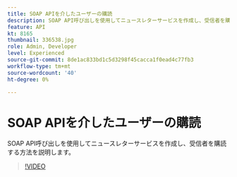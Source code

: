 ```yaml
---
title: SOAP APIを介したユーザーの購読
description: SOAP API呼び出しを使用してニュースレターサービスを作成し、受信者を購読する方法を説明します。
feature: API
kt: 8165
thumbnail: 336538.jpg
role: Admin, Developer
level: Experienced
source-git-commit: 8de1ac833bd1c5d3298f45cacca1f0ead4c77fb3
workflow-type: tm+mt
source-wordcount: '40'
ht-degree: 0%

---
```



# SOAP APIを介したユーザーの購読

SOAP API呼び出しを使用してニュースレターサービスを作成し、受信者を購読する方法を説明します。

>[!VIDEO](https://video.tv.adobe.com/v/336538?quality=12)
